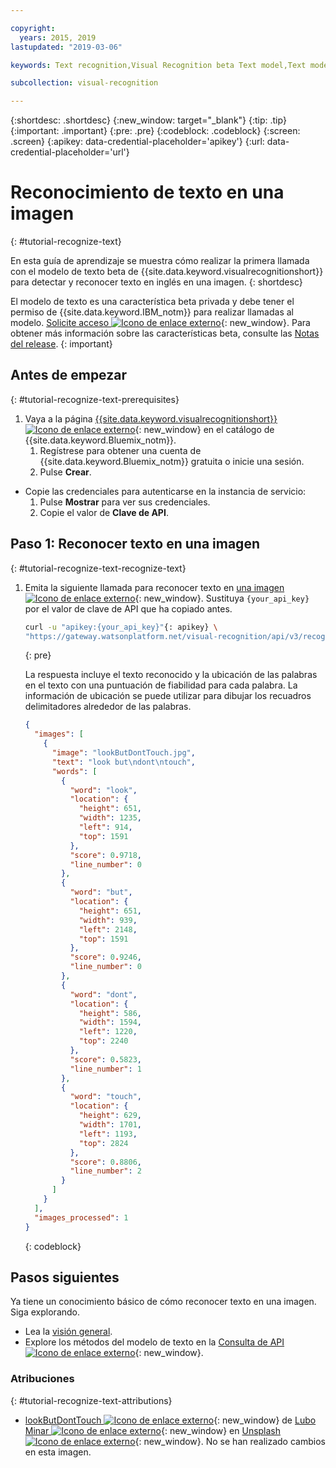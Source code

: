 ```yaml
---

copyright:
  years: 2015, 2019
lastupdated: "2019-03-06"

keywords: Text recognition,Visual Recognition beta Text model,Text model,recognize text

subcollection: visual-recognition

---
```


{:shortdesc: .shortdesc}
{:new_window: target="_blank"}
{:tip: .tip}
{:important: .important}
{:pre: .pre}
{:codeblock: .codeblock}
{:screen: .screen}
{:apikey: data-credential-placeholder='apikey'}
{:url: data-credential-placeholder='url'}

# Reconocimiento de texto en una imagen
{: #tutorial-recognize-text}

En esta guía de aprendizaje se muestra cómo realizar la primera llamada con el modelo de texto beta de {{site.data.keyword.visualrecognitionshort}} para detectar y reconocer texto en inglés en una imagen.
{: shortdesc}

El modelo de texto es una característica beta privada y debe tener el permiso de {{site.data.keyword.IBM_notm}} para realizar llamadas al modelo. [Solicite acceso ![Icono de enlace externo](../../icons/launch-glyph.svg "Icono de enlace externo")](https://datasciencex.typeform.com/to/nU6efl){: new_window}. Para obtener más información sobre las características beta, consulte las [Notas del release](/docs/services/visual-recognition?topic=visual-recognition-release-notes#beta).
{: important}

## Antes de empezar
{: #tutorial-recognize-text-prerequisites}

1.  Vaya a la página [{{site.data.keyword.visualrecognitionshort}} ![Icono de enlace externo](../../icons/launch-glyph.svg "Icono de enlace externo")](https://{DomainName}/catalog/services/visual-recognition){: new_window} en el catálogo de {{site.data.keyword.Bluemix_notm}}.
    1.  Regístrese para obtener una cuenta de {{site.data.keyword.Bluemix_notm}} gratuita o inicie una sesión.
    1.  Pulse **Crear**.
- Copie las credenciales para autenticarse en la instancia de servicio:
    1.  Pulse **Mostrar** para ver sus credenciales.
    1.  Copie el valor de **Clave de API**.

## Paso 1: Reconocer texto en una imagen
{: #tutorial-recognize-text-recognize-text}

1.  Emita la siguiente llamada para reconocer texto en [una imagen ![Icono de enlace externo](../../icons/launch-glyph.svg "Icono de enlace externo")](https://watson-developer-cloud.github.io/doc-tutorial-downloads/visual-recognition/lookButDontTouch.jpg){: new_window}. Sustituya `{your_api_key}` por el valor de clave de API que ha copiado antes.

    ```bash
    curl -u "apikey:{your_api_key}"{: apikey} \
    "https://gateway.watsonplatform.net/visual-recognition/api/v3/recognize_text?url=https://watson-developer-cloud.github.io/doc-tutorial-downloads/visual-recognition/lookButDontTouch.jpg&version=2018-03-19"
    ```
    {: pre}

    La respuesta incluye el texto reconocido y la ubicación de las palabras en el texto con una puntuación de fiabilidad para cada palabra. La información de ubicación se puede utilizar para dibujar los recuadros delimitadores alrededor de las palabras.

    ```json
    {
      "images": [
        {
          "image": "lookButDontTouch.jpg",
          "text": "look but\ndont\ntouch",
          "words": [
            {
              "word": "look",
              "location": {
                "height": 651,
                "width": 1235,
                "left": 914,
                "top": 1591
              },
              "score": 0.9718,
              "line_number": 0
            },
            {
              "word": "but",
              "location": {
                "height": 651,
                "width": 939,
                "left": 2148,
                "top": 1591
              },
              "score": 0.9246,
              "line_number": 0
            },
            {
              "word": "dont",
              "location": {
                "height": 586,
                "width": 1594,
                "left": 1220,
                "top": 2240
              },
              "score": 0.5823,
              "line_number": 1
            },
            {
              "word": "touch",
              "location": {
                "height": 629,
                "width": 1701,
                "left": 1193,
                "top": 2824
              },
              "score": 0.8806,
              "line_number": 2
            }
          ]
        }
      ],
      "images_processed": 1
    }
    ```
    {: codeblock}

## Pasos siguientes

Ya tiene un conocimiento básico de cómo reconocer texto en una imagen. Siga explorando.

- Lea la [visión general](/docs/services/visual-recognition?topic=visual-recognition-text-recognition-in-natural-scenes-beta-#text-recognition-in-natural-scenes-beta-).
- Explore los métodos del modelo de texto en la [Consulta de API ![Icono de enlace externo](../../icons/launch-glyph.svg "Icono de enlace externo")](https://{DomainName}/apidocs/visual-recognition/visual-recognition-v3-text#recognize-text-in-an-image-get-beta){: new_window}.

### Atribuciones
{: #tutorial-recognize-text-attributions}

- [lookButDontTouch ![Icono de enlace externo](../../icons/launch-glyph.svg "Icono de enlace externo")](https://unsplash.com/photos/WrvDSkS2yu4?utm_source=unsplash&utm_medium=referral&utm_content=creditCopyText){: new_window} de [Lubo Minar ![Icono de enlace externo](../../icons/launch-glyph.svg "Icono de enlace externo")](https://unsplash.com/@bubo){: new_window} en [Unsplash ![Icono de enlace externo](../../icons/launch-glyph.svg "Icono de enlace externo")](https://unsplash.com/?utm_source=unsplash&utm_medium=referral&utm_content=creditCopyText){: new_window}.  No se han realizado cambios en esta imagen.
